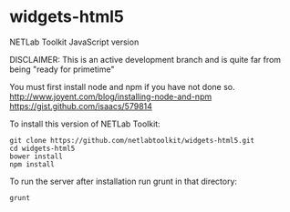 widgets-html5
=============

NETLab Toolkit JavaScript version

DISCLAIMER: This is an active development branch and is quite far from being "ready for primetime"

You must first install node and npm if you have not done so.
http://www.joyent.com/blog/installing-node-and-npm 
https://gist.github.com/isaacs/579814

To install this version of NETLab Toolkit:
```
git clone https://github.com/netlabtoolkit/widgets-html5.git
cd widgets-html5
bower install
npm install
```
To run the server after installation run grunt in that directory:
```
grunt
```
